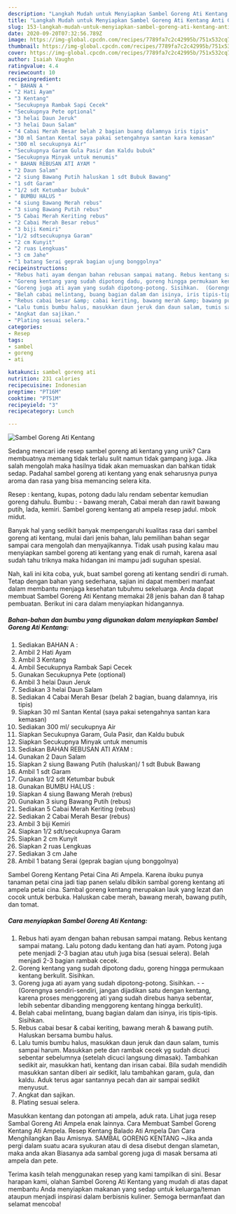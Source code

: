 ```yaml
---
description: "Langkah Mudah untuk Menyiapkan Sambel Goreng Ati Kentang Anti Gagal"
title: "Langkah Mudah untuk Menyiapkan Sambel Goreng Ati Kentang Anti Gagal"
slug: 153-langkah-mudah-untuk-menyiapkan-sambel-goreng-ati-kentang-anti-gagal
date: 2020-09-20T07:32:56.789Z
image: https://img-global.cpcdn.com/recipes/7789fa7c2c42995b/751x532cq70/sambel-goreng-ati-kentang-foto-resep-utama.jpg
thumbnail: https://img-global.cpcdn.com/recipes/7789fa7c2c42995b/751x532cq70/sambel-goreng-ati-kentang-foto-resep-utama.jpg
cover: https://img-global.cpcdn.com/recipes/7789fa7c2c42995b/751x532cq70/sambel-goreng-ati-kentang-foto-resep-utama.jpg
author: Isaiah Vaughn
ratingvalue: 4.4
reviewcount: 10
recipeingredient:
- " BAHAN A "
- "2 Hati Ayam"
- "3 Kentang"
- "Secukupnya Rambak Sapi Cecek"
- "Secukupnya Pete optional"
- "3 helai Daun Jeruk"
- "3 helai Daun Salam"
- "4 Cabai Merah Besar belah 2 bagian buang dalamnya iris tipis"
- "30 ml Santan Kental saya pakai setengahnya santan kara kemasan"
- "300 ml secukupnya Air"
- "Secukupnya Garam Gula Pasir dan Kaldu bubuk"
- "Secukupnya Minyak untuk menumis"
- " BAHAN REBUSAN ATI AYAM "
- "2 Daun Salam"
- "2 siung Bawang Putih haluskan 1 sdt Bubuk Bawang"
- "1 sdt Garam"
- "1/2 sdt Ketumbar bubuk"
- " BUMBU HALUS "
- "4 siung Bawang Merah rebus"
- "3 siung Bawang Putih rebus"
- "5 Cabai Merah Keriting rebus"
- "2 Cabai Merah Besar rebus"
- "3 biji Kemiri"
- "1/2 sdtsecukupnya Garam"
- "2 cm Kunyit"
- "2 ruas Lengkuas"
- "3 cm Jahe"
- "1 batang Serai geprak bagian ujung bonggolnya"
recipeinstructions:
- "Rebus hati ayam dengan bahan rebusan sampai matang. Rebus kentang sampai matang. Lalu potong dadu kentang dan hati ayam. Potong juga pete menjadi 2-3 bagian atau utuh juga bisa (sesuai selera). Belah menjadi 2-3 bagian rambak cecek."
- "Goreng kentang yang sudah dipotong dadu, goreng hingga permukaan kentang berkulit. Sisihkan."
- "Goreng juga ati ayam yang sudah dipotong-potong. Sisihkan.  (Gorengnya sendiri-sendiri, jangan dijadikan satu dengan kentang, karena proses menggoreng ati yang sudah direbus hanya sebentar, lebih sebentar dibanding menggoreng kentang hingga berkulit)."
- "Belah cabai melintang, buang bagian dalam dan isinya, iris tipis-tipis. Sisihkan."
- "Rebus cabai besar &amp; cabai keriting, bawang merah &amp; bawang putih. Haluskan bersama bumbu halus."
- "Lalu tumis bumbu halus, masukkan daun jeruk dan daun salam, tumis sampai harum. Masukkan pete dan rambak cecek yg sudah dicuci sebentar sebelumnya (setelah dicuci langsung dimasak). Tambahkan sedikit air, masukkan hati, kentang dan irisan cabai. Bila sudah mendidih masukkan santan diberi air sedikit, lalu tambahkan garam, gula, dan kaldu. Aduk terus agar santannya pecah dan air sampai sedikit menyusut."
- "Angkat dan sajikan."
- "Plating sesuai selera."
categories:
- Resep
tags:
- sambel
- goreng
- ati

katakunci: sambel goreng ati 
nutrition: 231 calories
recipecuisine: Indonesian
preptime: "PT16M"
cooktime: "PT51M"
recipeyield: "3"
recipecategory: Lunch

---
```



![Sambel Goreng Ati Kentang](https://img-global.cpcdn.com/recipes/7789fa7c2c42995b/751x532cq70/sambel-goreng-ati-kentang-foto-resep-utama.jpg)

Sedang mencari ide resep sambel goreng ati kentang yang unik? Cara membuatnya memang tidak terlalu sulit namun tidak gampang juga. Jika salah mengolah maka hasilnya tidak akan memuaskan dan bahkan tidak sedap. Padahal sambel goreng ati kentang yang enak seharusnya punya aroma dan rasa yang bisa memancing selera kita.

Resep : kentang, kupas, potong dadu lalu rendam sebentar kemudian goreng dahulu. Bumbu : - bawang merah, Cabai merah dan rawit bawang putih, lada, kemiri. Sambel goreng kentang ati ampela resep jadul. mbok midut.

Banyak hal yang sedikit banyak mempengaruhi kualitas rasa dari sambel goreng ati kentang, mulai dari jenis bahan, lalu pemilihan bahan segar sampai cara mengolah dan menyajikannya. Tidak usah pusing kalau mau menyiapkan sambel goreng ati kentang yang enak di rumah, karena asal sudah tahu triknya maka hidangan ini mampu jadi suguhan spesial.


Nah, kali ini kita coba, yuk, buat sambel goreng ati kentang sendiri di rumah. Tetap dengan bahan yang sederhana, sajian ini dapat memberi manfaat dalam membantu menjaga kesehatan tubuhmu sekeluarga. Anda dapat membuat Sambel Goreng Ati Kentang memakai 28 jenis bahan dan 8 tahap pembuatan. Berikut ini cara dalam menyiapkan hidangannya.

<!--inarticleads1-->

##### Bahan-bahan dan bumbu yang digunakan dalam menyiapkan Sambel Goreng Ati Kentang:

1. Sediakan  BAHAN A :
1. Ambil 2 Hati Ayam
1. Ambil 3 Kentang
1. Ambil Secukupnya Rambak Sapi Cecek
1. Gunakan Secukupnya Pete (optional)
1. Ambil 3 helai Daun Jeruk
1. Sediakan 3 helai Daun Salam
1. Sediakan 4 Cabai Merah Besar (belah 2 bagian, buang dalamnya, iris tipis)
1. Siapkan 30 ml Santan Kental (saya pakai setengahnya santan kara kemasan)
1. Sediakan 300 ml/ secukupnya Air
1. Siapkan Secukupnya Garam, Gula Pasir, dan Kaldu bubuk
1. Siapkan Secukupnya Minyak untuk menumis
1. Sediakan  BAHAN REBUSAN ATI AYAM :
1. Gunakan 2 Daun Salam
1. Siapkan 2 siung Bawang Putih (haluskan)/ 1 sdt Bubuk Bawang
1. Ambil 1 sdt Garam
1. Gunakan 1/2 sdt Ketumbar bubuk
1. Gunakan  BUMBU HALUS :
1. Siapkan 4 siung Bawang Merah (rebus)
1. Gunakan 3 siung Bawang Putih (rebus)
1. Sediakan 5 Cabai Merah Keriting (rebus)
1. Sediakan 2 Cabai Merah Besar (rebus)
1. Ambil 3 biji Kemiri
1. Siapkan 1/2 sdt/secukupnya Garam
1. Siapkan 2 cm Kunyit
1. Siapkan 2 ruas Lengkuas
1. Sediakan 3 cm Jahe
1. Ambil 1 batang Serai (geprak bagian ujung bonggolnya)


Sambel Goreng Kentang Petai Cina Ati Ampela. Karena ibuku punya tanaman petai cina jadi tiap panen selalu dibikin sambal goreng kentang ati ampela petai cina. Sambal goreng kentang merupakan lauk yang lezat dan cocok untuk berbuka. Haluskan cabe merah, bawang merah, bawang putih, dan tomat. 

<!--inarticleads2-->

##### Cara menyiapkan Sambel Goreng Ati Kentang:

1. Rebus hati ayam dengan bahan rebusan sampai matang. Rebus kentang sampai matang. Lalu potong dadu kentang dan hati ayam. Potong juga pete menjadi 2-3 bagian atau utuh juga bisa (sesuai selera). Belah menjadi 2-3 bagian rambak cecek.
1. Goreng kentang yang sudah dipotong dadu, goreng hingga permukaan kentang berkulit. Sisihkan.
1. Goreng juga ati ayam yang sudah dipotong-potong. Sisihkan. -  - (Gorengnya sendiri-sendiri, jangan dijadikan satu dengan kentang, karena proses menggoreng ati yang sudah direbus hanya sebentar, lebih sebentar dibanding menggoreng kentang hingga berkulit).
1. Belah cabai melintang, buang bagian dalam dan isinya, iris tipis-tipis. Sisihkan.
1. Rebus cabai besar &amp; cabai keriting, bawang merah &amp; bawang putih. Haluskan bersama bumbu halus.
1. Lalu tumis bumbu halus, masukkan daun jeruk dan daun salam, tumis sampai harum. Masukkan pete dan rambak cecek yg sudah dicuci sebentar sebelumnya (setelah dicuci langsung dimasak). Tambahkan sedikit air, masukkan hati, kentang dan irisan cabai. Bila sudah mendidih masukkan santan diberi air sedikit, lalu tambahkan garam, gula, dan kaldu. Aduk terus agar santannya pecah dan air sampai sedikit menyusut.
1. Angkat dan sajikan.
1. Plating sesuai selera.


Masukkan kentang dan potongan ati ampela, aduk rata. Lihat juga resep Sambal Goreng Ati Ampela enak lainnya. Cara Membuat Sambel Goreng Kentang Ati Ampela. Resep Kentang Balado Ati Ampela Dan Cara Menghilangkan Bau Amisnya. SAMBAL GORENG KENTANG ~Jika anda pergi dalam suatu acara syukuran atau di desa disebut dengan slametan, maka anda akan Biasanya ada sambal goreng juga di masak bersama ati ampela dan pete. 

Terima kasih telah menggunakan resep yang kami tampilkan di sini. Besar harapan kami, olahan Sambel Goreng Ati Kentang yang mudah di atas dapat membantu Anda menyiapkan makanan yang sedap untuk keluarga/teman ataupun menjadi inspirasi dalam berbisnis kuliner. Semoga bermanfaat dan selamat mencoba!
